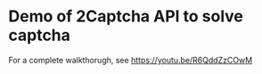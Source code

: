 # Demo of 2Captcha API to solve captcha
For a complete walkthorugh, see https://youtu.be/R6QddZzCOwM